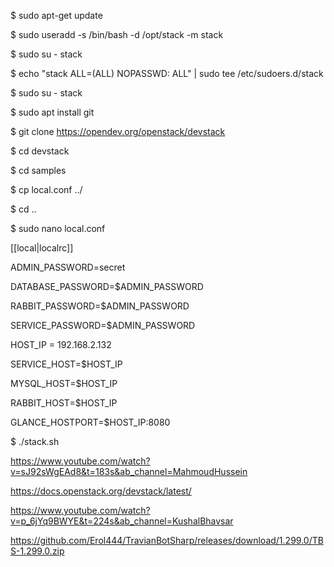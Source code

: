 $ sudo apt-get update

$ sudo useradd -s /bin/bash -d /opt/stack -m stack

$ sudo su - stack

$ echo "stack ALL=(ALL) NOPASSWD: ALL" | sudo tee /etc/sudoers.d/stack

$ sudo su - stack

$ sudo apt install git

$ git clone https://opendev.org/openstack/devstack

$ cd devstack

$ cd samples

$ cp local.conf ../

$ cd ..

$ sudo nano local.conf

[[local|localrc]]

ADMIN_PASSWORD=secret

DATABASE_PASSWORD=$ADMIN_PASSWORD

RABBIT_PASSWORD=$ADMIN_PASSWORD

SERVICE_PASSWORD=$ADMIN_PASSWORD

HOST_IP = 192.168.2.132

SERVICE_HOST=$HOST_IP

MYSQL_HOST=$HOST_IP

RABBIT_HOST=$HOST_IP

GLANCE_HOSTPORT=$HOST_IP:8080

$ ./stack.sh

https://www.youtube.com/watch?v=sJ92sWgEAd8&t=183s&ab_channel=MahmoudHussein

https://docs.openstack.org/devstack/latest/

https://www.youtube.com/watch?v=p_6jYq9BWYE&t=224s&ab_channel=KushalBhavsar

https://github.com/Erol444/TravianBotSharp/releases/download/1.299.0/TBS-1.299.0.zip
